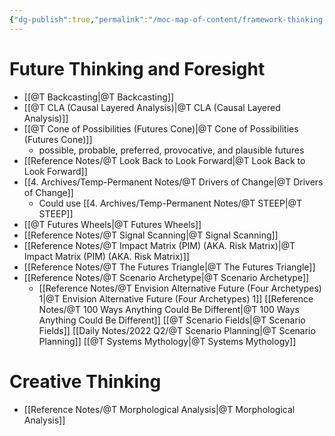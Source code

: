 ```yaml
---
{"dg-publish":true,"permalink":"/moc-map-of-content/framework-thinking-tools/"}
---
```



# Future Thinking and Foresight
- [[@T Backcasting\|@T Backcasting]]
- [[@T CLA (Causal Layered Analysis)\|@T CLA (Causal Layered Analysis)]] 
- [[@T Cone of Possibilities (Futures Cone)\|@T Cone of Possibilities (Futures Cone)]]
	- possible, probable, preferred, provocative, and plausible futures
- [[Reference Notes/@T Look Back to Look Forward\|@T Look Back to Look Forward]]
- [[4. Archives/Temp-Permanent Notes/@T Drivers of Change\|@T Drivers of Change]]
	- Could use [[4. Archives/Temp-Permanent Notes/@T STEEP\|@T STEEP]] 
- [[@T Futures Wheels\|@T Futures Wheels]]
- [[Reference Notes/@T Signal Scanning\|@T Signal Scanning]] 
- [[Reference Notes/@T Impact Matrix (PIM) (AKA. Risk Matrix)\|@T Impact Matrix (PIM) (AKA. Risk Matrix)]] 
- [[Reference Notes/@T The Futures Triangle\|@T The Futures Triangle]]
- [[Reference Notes/@T Scenario Archetype\|@T Scenario Archetype]] 
	- [[Reference Notes/@T Envision Alternative Future (Four Archetypes) 1\|@T Envision Alternative Future (Four Archetypes) 1]]
[[Reference Notes/@T 100 Ways Anything Could Be Different\|@T 100 Ways Anything Could Be Different]]
[[@T Scenario Fields\|@T Scenario Fields]]
[[Daily Notes/2022 Q2/@T Scenario Planning\|@T Scenario Planning]]
[[@T Systems Mythology\|@T Systems Mythology]]

# Creative Thinking 
- [[Reference Notes/@T Morphological Analysis\|@T Morphological Analysis]]  